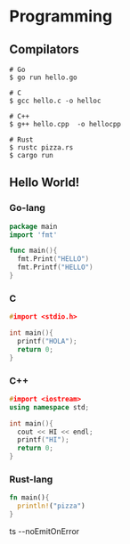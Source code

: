 # Programming

## Compilators
```
# Go
$ go run hello.go

# C
$ gcc hello.c -o helloc

# C++
$ g++ hello.cpp  -o hellocpp

# Rust
$ rustc pizza.rs
$ cargo run
```

## Hello World!
### Go-lang
```go
package main
import 'fmt'

func main(){
  fmt.Print("HELLO")
  fmt.Printf("HELLO")
}
```
### C
```c
#import <stdio.h>

int main(){
  printf("HOLA");
  return 0;
}
```
### C++
```c++
#import <iostream>
using namespace std;

int main(){
  cout << HI << endl;
  printf("HI");
  return 0;
}
```
### Rust-lang
```rust
fn main(){
  println!("pizza")
}

```


ts 
--noEmitOnError